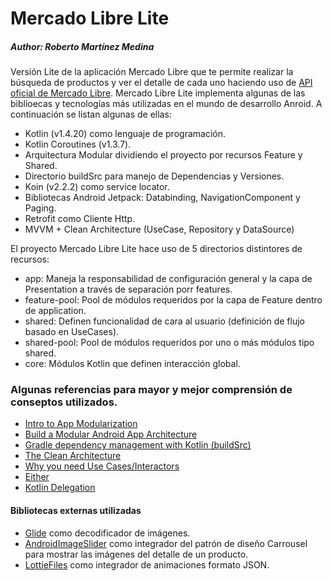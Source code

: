# Mercado Libre Lite
##### Author: Roberto Martínez Medina

Versión Lite de la aplicación Mercado Libre que te permite realizar la búsqueda de productos y ver el detalle de cada uno haciendo uso de [API oficial de Mercado Libre](https://developers.mercadolibre.com.mx/es_ar/items-y-busquedas).
Mercado Libre Lite implementa algunas de las biblioecas y tecnologías más utilizadas en el mundo de desarrollo Anroid. A continuación se listan algunas de ellas:
* Kotlin (v1.4.20) como lenguaje de programación.
* Kotlin Coroutines (v1.3.7).
* Arquitectura Modular dividiendo el proyecto por recursos Feature y Shared.
* Directorio buildSrc para manejo de Dependencias y Versiones.
* Koin (v2.2.2) como service locator.
* Bibliotecas Android Jetpack: Databinding, NavigationComponent y Paging.
* Retrofit como Cliente Http.
* MVVM + Clean Architecture (UseCase, Repository y DataSource)

El proyecto Mercado Libre Lite hace uso de 5 directorios distintores de recursos:
* app: Maneja la responsabilidad de configuración general y la capa de Presentation a través de separación porr features.
* feature-pool: Pool de módulos requeridos por la capa de Feature dentro de application.
* shared: Definen funcionalidad de cara al usuario (definición de flujo basado en UseCases).
* shared-pool: Pool de módulos requeridos por uno o más módulos tipo shared.
* core: Módulos Kotlin que definen interacción global.

### Algunas referencias para mayor y mejor comprensión de conseptos utilizados.
- [Intro to App Modularization](https://proandroiddev.com/intro-to-app-modularization-42411e4c421e)
- [Build a Modular Android App Architecture](https://proandroiddev.com/build-a-modular-android-app-architecture-25342d99de82)
- [Gradle dependency management with Kotlin (buildSrc)](https://proandroiddev.com/gradle-dependency-management-with-kotlin-94eed4df9a28)
- [The Clean Architecture](https://blog.cleancoder.com/uncle-bob/2012/08/13/the-clean-architecture.html)
- [Why you need Use Cases/Interactors](https://proandroiddev.com/why-you-need-use-cases-interactors-142e8a6fe576)
- [Either](https://arrow-kt.io/docs/apidocs/arrow-core-data/arrow.core/-either/#either)
- [Kotlin Delegation](https://kotlinlang.org/docs/delegation.html)

#### Bibliotecas externas utilizadas
- [Glide](https://github.com/bumptech/glide) como decodificador de imágenes.
- [AndroidImageSlider](https://github.com/smarteist/Android-Image-Slider) como integrador del patrón de diseño Carrousel para mostrar las imágenes del detalle de un producto.
- [LottieFiles](https://github.com/LottieFiles/lottie-android) como integrador de animaciones formato JSON.